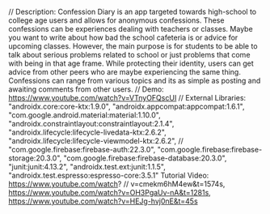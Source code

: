 // Description: Confession Diary is an app targeted towards high-school to college age users and allows for anonymous confessions. These confessions can be experiences dealing with teachers or classes. Maybe you want to write about how bad the school cafeteria is or advice for upcoming classes. However, the main purpose is for students to be able to talk about serious problems related to school or just problems that come with being in that age frame. While protecting their identity, users can get advice from other peers who are maybe experiencing the same thing. Confessions can range from various topics and its as simple as posting and awaiting comments from other users.
// Demo: https://www.youtube.com/watch?v=VTnyOFQscUI
// External Libraries: "androidx.core:core-ktx:1.9.0", "androidx.appcompat:appcompat:1.6.1", "com.google.android.material:material:1.10.0", "androidx.constraintlayout:constraintlayout:2.1.4", "androidx.lifecycle:lifecycle-livedata-ktx:2.6.2", "androidx.lifecycle:lifecycle-viewmodel-ktx:2.6.2",
// "com.google.firebase:firebase-auth:22.3.0", "com.google.firebase:firebase-storage:20.3.0", "com.google.firebase:firebase-database:20.3.0", "junit:junit:4.13.2", "androidx.test.ext:junit:1.1.5", "androidx.test.espresso:espresso-core:3.5.1" Tutorial Video: https://www.youtube.com/watch?
// v=cmekm6hM4ew&t=1574s, https://www.youtube.com/watch?v=OH3PgaUv-nA&t=1281s, https://www.youtube.com/watch?v=HEJg-hvj0nE&t=45s
